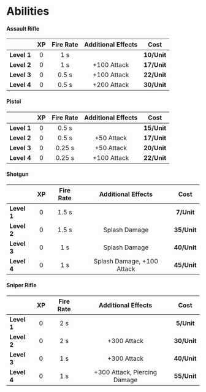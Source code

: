# Abilities



#### Assault Rifle

|  | XP | Fire Rate | Additional Effects | Cost |
| :--- | :---: | :---: | :---: | :---: |
| **Level 1** | 0 | 1 s |  | **10/Unit** |
| **Level 2** | 0 | 1 s | +100 Attack | **17/Unit** |
| **Level 3** | 0 | 0.5 s | +100 Attack | **22/Unit** |
| **Level 4** | 0 | 0.5 s | +200 Attack | **30/Unit** |

#### Pistol

|  | XP | Fire Rate | Additional Effects | Cost |
| :--- | :---: | :---: | :---: | :---: |
| **Level 1** | 0 | 0.5 s |  | **15/Unit** |
| **Level 2** | 0 | 0.5 s | +50 Attack | **17/Unit** |
| **Level 3** | 0 | 0.25 s | +50 Attack | **20/Unit** |
| **Level 4** | 0 | 0.25 s | +100 Attack | **22/Unit** |

#### Shotgun

|  | XP | Fire Rate | Additional Effects | Cost |
| :--- | :---: | :---: | :---: | :---: |
| **Level 1** | 0 | 1.5 s |  | **7/Unit** |
| **Level 2** | 0 | 1.5 s | Splash Damage | **35/Unit** |
| **Level 3** | 0 | 1 s | Splash Damage | **40/Unit** |
| **Level 4** | 0 | 1 s | Splash Damage, +100 Attack | **45/Unit** |

#### Sniper Rifle

|  | XP | Fire Rate | Additional Effects | Cost |
| :--- | :---: | :---: | :---: | :---: |
| **Level 1** | 0 | 2 s |  | **5/Unit** |
| **Level 2** | 0 | 2 s | +300 Attack | **30/Unit** |
| **Level 3** | 0 | 1 s | +300 Attack | **40/Unit** |
| **Level 4** | 0 | 1 s | +300 Attack, Piercing Damage | **55/Unit** |

